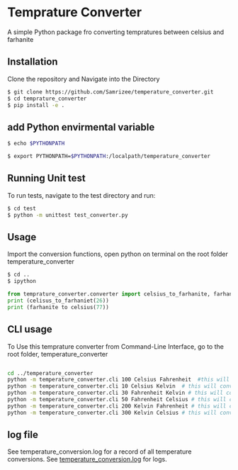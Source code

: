 # Temprature Converter

A simple Python package fro converting tempratures between celsius and  farhanite

## Installation

Clone the repository and Navigate into the Directory 

```bash
$ git clone https://github.com/Samrizee/temperature_converter.git
$ cd temprature_converter
$ pip install -e .
```

## add Python envirmental variable
```bash
$ echo $PYTHONPATH

$ export PYTHONPATH=$PYTHONPATH:/localpath/temperature_converter

```

## Running Unit test

To run tests, navigate to the test directory and run:


```bash
$ cd test
$ python -m unittest test_converter.py
```

## Usage

Import the conversion functions, open python on terminal on the root folder temperature_converter

```bash
$ cd ..
$ ipython
```

```python
from temprature_converter.converter import celsius_to_farhanite, farhanite_to_celcius
print (celisus_to_farhaniet(26))
print (farhanite to celsius(77))
```


## CLI usage

To Use this temprature converter from Command-Line Interface, go to the root folder, temperature_converter

```bash

cd ../temperature_converter
python -m temperature_converter.cli 100 Celsius Fahrenheit  #this will convert 100 Celsius to Fahrenheit
python -m temperature_converter.cli 10 Celsius Kelvin  # this will convert 10 Celsius to Kelvin
python -m temperature_converter.cli 30 Fahrenheit Kelvin # this will convert 30 Fahrenheit to Kelvin
python -m temperature_converter.cli 50 Fahrenheit Celsius # this will convert 50 Fahrenheit to Celsius
python -m temperature_converter.cli 200 Kelvin Fahrenheit # this will convert 200 Kelvin to Fahrenheit
python -m temperature_converter.cli 300 Kelvin Celsius # this will convert  300 Kelvin to Celsius

```

## log file

See temperature_conversion.log for a record of all temperature conversions.
See [temperature_conversion.log](temperature_conversion.log) for logs.



 

